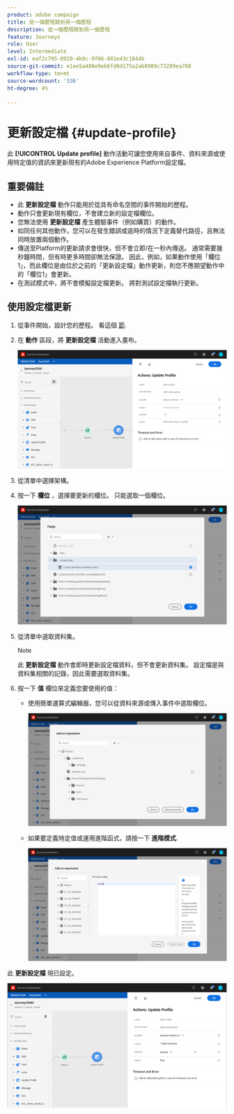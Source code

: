 ```yaml
---
product: adobe campaign
title: 從一個歷程跳到另一個歷程
description: 從一個歷程跳到另一個歷程
feature: Journeys
role: User
level: Intermediate
exl-id: eaf2c795-0920-4b9c-9f06-801e43c1844b
source-git-commit: e1ee5a488e9eb6fd8d175a2ab8989c73289ea708
workflow-type: tm+mt
source-wordcount: '336'
ht-degree: 4%

---
```


# 更新設定檔 {#update-profile}

此 **[!UICONTROL Update profile]** 動作活動可讓您使用來自事件、資料來源或使用特定值的資訊來更新現有的Adobe Experience Platform設定檔。

## 重要備註

* 此 **更新設定檔** 動作只能用於從具有命名空間的事件開始的歷程。
* 動作只會更新現有欄位，不會建立新的設定檔欄位。
* 您無法使用 **更新設定檔** 產生體驗事件（例如購買）的動作。
* 如同任何其他動作，您可以在發生錯誤或逾時的情況下定義替代路徑，且無法同時放置兩個動作。
* 傳送至Platform的更新請求會很快，但不會立即/在一秒內傳送。 通常需要幾秒鐘時間，但有時更多時間卻無法保證。 因此，例如，如果動作使用「欄位1」，而此欄位是由位於之前的「更新設定檔」動作更新，則您不應期望動作中的「欄位1」會更新。
* 在測試模式中，將不會模擬設定檔更新。 將對測試設定檔執行更新。

## 使用設定檔更新

1. 從事件開始，設計您的歷程。 看這個 [節](../building-journeys/journey.md).

1. 在 **動作** 區段，將 **更新設定檔** 活動進入畫布。

   ![](../assets/profileupdate0.png)

1. 從清單中選擇架構。

1. 按一下 **欄位** ，選擇要更新的欄位。 只能選取一個欄位。

   ![](../assets/profileupdate2.png)

1. 從清單中選取資料集。

   >[!NOTE]
   >
   >此 **更新設定檔** 動作會即時更新設定檔資料，但不會更新資料集。 設定檔是與資料集相關的記錄，因此需要選取資料集。

1. 按一下 **值** 欄位來定義您要使用的值：

   * 使用簡單運算式編輯器，您可以從資料來源或傳入事件中選取欄位。

      ![](../assets/profileupdate4.png)

   * 如果要定義特定值或運用進階函式，請按一下 **進階模式**.

      ![](../assets/profileupdate3.png)

此 **更新設定檔** 現已設定。

![](../assets/profileupdate1.png)
